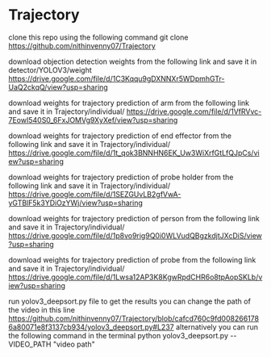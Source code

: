# Trajectory
clone this repo using the following command
git clone  https://github.com/nithinvenny07/Trajectory 

download objection detection weights from the following link and save it in detector/YOLOV3/weight 
https://drive.google.com/file/d/1C3Kqqu9gDXNNXr5WDpmhGTr-UaQ2ckqQ/view?usp=sharing 

download weights for trajectory prediction of arm from the following link and save it in Trajectory/individual/ 
https://drive.google.com/file/d/1VfRVvc-7EowI540S0_6FxJOMVg9XyXef/view?usp=sharing 

download weights for trajectory prediction of end effector from the following link and save it in Trajectory/individual/ 
https://drive.google.com/file/d/1t_qok3BNNHN6EK_Uw3WiXrfGtLfQJpCs/view?usp=sharing 

download weights for trajectory prediction of probe holder from the following link and save it in Trajectory/individual/ 
https://drive.google.com/file/d/1SEZGUvLB2gfVwA-yGTBlF5k3YDiOzYWj/view?usp=sharing 

download weights for trajectory prediction of person from the following link and save it in Trajectory/individual/ 
https://drive.google.com/file/d/1p8vo9rig9Q0i0WLVudQBgzkdjtJXcDiS/view?usp=sharing

download weights for trajectory prediction of probe from the following link and save it in Trajectory/individual/
https://drive.google.com/file/d/1Lwsa12AP3K8KgwRpdCHR6o8tpAopSKLb/view?usp=sharing 
 


run yolov3_deepsort.py file to get the results 
you can change the path of the video in this line https://github.com/nithinvenny07/Trajectory/blob/cafcd760c9fd0082661786a80071e8f3137cb934/yolov3_deepsort.py#L237 
alternatively you can run the following command in the terminal
python yolov3_deepsort.py --VIDEO_PATH "video path"
